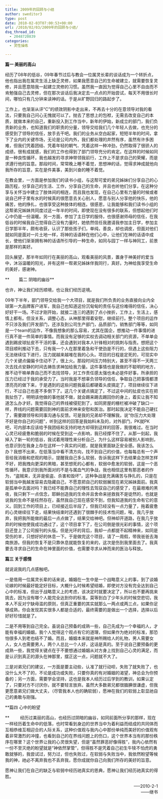 ```yaml
---
title: 2009年的回顾与小结
author: sweditor3
type: post
date: 2010-02-03T07:00:53+00:00
url: /2010/02/03/2009年的回顾与小结/
dsq_thread_id:
  - 2048720839
categories:
  - 灵性操练

---
```

**篇一 美丽的高山**
  
经历了08年的低谷，09年春节过后与教会一位属灵长辈的谈话成为一个转折点，他也指出我在属灵生活上缺乏灵修，如果我愿意自己的生命被建立，就需要恢复灵修，并且愿意陪我一起建立灵修的习惯。虽然我一直因为觉得自己心里不自由而不肯勉强自己去灵修，但在那次谈话后我决定去一点点的开始尝试，每天不用很长时间，哪怕只有几分钟来读神的话。于是从旷野回归的路起步了。
  
工作上，也渐渐从评“C”的绩效阴影中走出来，不再去十分的在意领导对我的看法，只要我自己问心无愧就可以了。抛去了思想上的包袱，无需去改变自己的本质，就做本来的自己，重新投入到工作当中，新年的伊始，新成立的部门，我们负责新的业务，也知道我们的职责的分量，领导交给我们几个年轻人去做，也充分的感受到了领导的信任，放手去干吧。我们的业务从空白起家，短短半年的时间，拿下了业内的关键市场，无论是公司内外，我们都处理的井然有序，虽然有许多困难，但我们凭着团结、凭着年轻的朝气、凭着这样一种冲劲，仍然取得了很骄人的成绩，很有成就感，我们的工作也得到了部门领导充分的肯定。在这样的时候如同是一种良性循环，我也越发的寻求神带领我前行，工作上不是求自己的荣耀，而是求遵行他的旨意。那段时间，常常晚上睡不着觉，思想神的话，觉得求神成就他向我所存的旨意，实在是件美事，美到兴奋的睡不着觉。
  
在教会里，一方面是参加我们的读书小组，与这帮可爱的弟兄姊妹们分享自己的心路历程，分享自己的生活、工作，分享自己的生命，并且也听他们分享，在这种分享与关怀当中建立了肢体间的相连，而且我也发现，在自己心里有力量的时候或者说自己杯子里有水的时候真的很愿意去关心别人，愿意与别人分享他的快乐，他的痛苦，他的挣扎，也很享受这种肢体的相连。很感恩，让我能够和我们读书小组的这帮弟兄姊妹共同度过这一年半的时间，即使现在没有很多的联系，但想起他们时心中仍是一份温暖。另一方面，参加了主日学的服侍，也很感谢师母的信任，在我低谷的时候我自己觉得自己没有力量时，她依然信任我邀请我参加主日学，参加主日学那半年，颇有收获，认识了那些孩子们，单纯，善良，却也调皮，但面对他们就如同是面对一片土地一样，将神的话语种在他们心中，让他们在神的话语中成长，使他们渐渐拥有神的话语所引导的一种生命，如同与园丁一样与神同工，前景是那样的美好。
  
回头展望，那半年如同行在美丽的高山，观看美丽的风景，置身于神美好的爱当中，沐浴温暖的阳光，并有这样一帮弟兄姊妹伴我同行，真好。为神给我享受生命的美好，感谢神。
  
**        篇二 阴暗的幽谷**
  
也许，神让我们经历顺境，也让我们经历逆境。
  
09年下半年，部门领导交给我一个大项目，就是我们所负责的业务直接向业内全球第一大品牌客户进军，我自己也知道这份沉甸甸的责任与这份难得的信任，决心好好干一场。不过才刚开始，就接二连三的遇到了点小挫折，工作上，生活上，感情上都有。但没关系，调整心态，从神那里得着安慰，继续前行。整个项目的运作不只涉及我们开发部门，还涉及到公司生产部门，品质部门，销售部门等等，如同是一个team的运作，不像我想象的那么容易，尤其在国企，想推动一件事情的进行真不是一件简单的事情。而我没有足够的实权去调动相关部门的资源，不单单会遇到踢皮球扯皮不干活的事，还会遇到对我本人针锋相对的挑刺与指责。想把这个项目顺利推动下去，只有我一个人在那里着急和干使劲是不行的，但遇上这些阻力无法继续往下进行，压力就越来越堆在我的心头。项目的日程是定死的，可现实中几个关键点偏偏卡住动不了，很上火。那段时间压力特别大，甚至不得不一天两三次去找点安静的时间去祷告求神加给我力量。这件事情也是我做的不聪明的地方，推不动干嘛单靠自己而不去找领导，对工作责任感太强也未必是件好事，所承担的压力已经过于我的承受力了。当时我是不想辜负领导的信任，争取自己把事情都漂漂亮亮的做下来，于是遇到的这些问题我最后都硬着头皮搞定了，项目继续往下进行，不过自己也差不多倒下了。这几个关键点搞定了，不过这中间的扯皮也实在把我扯伤了，明明该他做的事他就不做，就会踢来踢去踢回你的身上，着实让我不知道怎么办才好。我觉得自己的界线被侵犯到了，如同房屋的栅栏被冲破了缺口一样，界线的问题需要回到神的面前求神来安慰和医治。那时起我决定不能自己硬扛了，需要跟领导和同事沟通与反馈。可是我的兄弟却不理解我，说“你压力大处理不好是你自己的问题”，听到这样的回答是我始料未及的，对外部门，PK就PK吧，可内部本应该给予我团结和支持的地方却得到这样的回答，我很难过。在当时心灵已经疲惫和脆弱的时候在受到这一点影响，我已经撑不住了。从那一刻起，我掉入了新一轮的低谷，我试着用理性来分析自己，为什么这样容易被别人影响到，也意识到在我身上存在这样一个真实的问题，就是我里面缺乏安全感。我该怎么办？我想不出来，在低落当中看不清方向，找不到自己的价值，也每每总有一个声音给我消极和悲观的暗示，提醒我自己多么软弱，告诉我这样下去结果会怎样怎样不好，把我拽向更深的黑暗，甚至想死的心都有，软弱中愈发的软弱，这是一个恶性循环。我意识到我所面对的不是与属血气的争战，我也相信这里有那恶者的作为，“盗贼来，无非是偷盗、杀害和毁坏”，这种争战是充满痛苦与挣扎的，只是在软弱当中我越发容易去隐藏自己，不愿意把自己的软弱展现在弟兄姊妹面前。我真是孤单中去面对吗？我已经不能靠自己的理性去驾驭自己的感受了，在最艰难的黑夜，我只剩下一点信念，耶稣创造我的生命并且舍命来拯救我不是徒然的，也就是说我的生命不是枉然存在，虽然我自己现在感受不到，但我知道我的生命有它的意义。回到工作的项目上，已经接近后半段了，但我已经没有一点力量了，拖着疲惫的心灵继续往下走，结果快结束时还遇到了很棘手的技术性问题，唉，我几乎放弃，我把我所能做的最后一点点做了，结果交给神吧。但神却开道路，在我几乎放弃的时候他使我成功通过了，这个项目拿下了，在公司倒是很光彩的事情，这个项目还登上了公司报刊的头版。但是光环的背后，我却一点都提不起精神来，如同是受伤的羊，只想好好的休息一下。于是做完这个项目，请了一周假，带我爸爸去海南旅游。但我的恢复不是只靠休息就能恢复的来的，这次是伤到我里面去了。我真要去寻求自己的生命在神里面的价值，也需要寻求从神而来的医治与释放。
  
**篇三 关于感情**
  
就说说我的几点感触吧。
  
一是借用一位属灵长辈的话来说，婚姻在一生中是一个战略意义上的事，到了谈婚论嫁的时候最好能定好目标，大概什么时候希望结婚，即使对方没有完全达到自己心中的标准，但出于战略意义上的考虑，该决定时就要决定了，所以也不要再挑来挑去，因为没有哪个人能完全达到你的标准。莫等到白了少年头的时候空悲切，我本人不反对宁缺毋滥的原则，但真正重要的其实就那么一两点或两三点，如果你足够成熟，你会发现其实很多人都是合适的，最终需要的是做出一个选择，选择以后好好珍惜就是了。
  
二是不用等到自己完全。虽说自己预备的成熟一些，自己先成为一个幸福的人，才能有幸福的婚姻，我个人觉得这个观点有它的道理，但如果作为绝对的标准，那恐怕很多人到老也结不了婚。而且，婚姻本来就是神所赐给人的礼物，男人需要女人，女人也需要男人，两个人总比一个人好，这话是真的。至于说自己要预备的更成熟一些，我觉得关键点在于不要想通过婚姻从对方身上找到自己心灵的满足，而是认识到真正的源头在神那里，摆正这一点，问题就不大了。
  
三是对弟兄们的建议，一方面是要主动些，认准了就行动呗，失败了就失败了，也没什么大不了的，不论是成功或失败，只要你真的有对婚姻的渴望，神总会为你预备的；另一方面，需要学会坚持，这也是我本人经历过后学到的教训，如果认定了，只要对方不讨厌你，就不要轻言放弃。虽然大多数弟兄都很腼腆很谦虚，但我更愿意弟兄们做大丈夫，（尽管我本人也的确软弱），愿神在我们的软弱上彰显祂自己的勇敢与刚强。
  
**篇四 心中的盼望
  
**         经历过美丽的高山，也经历过阴暗的幽谷，如同前面所分享的那样，现在一样经历着生命中的低落，也时常看到身边的世界当中为着利益而结成的共同体而互相恭维互相迎合的人际关系，这种价值观与我内心中那份单纯而美好的价值观有着非常激烈的冲撞，也看到自己的在界线问题上的伤口，这个世界本当有的那份秩序在哪里？这个世界让我的心灵很失望，但是“虽然罪恶好像得胜”，我内心依然有一份不至灭绝的盼望就是“神依然掌管”，但得胜不是凭着自己初生牛犊不怕虎的勇敢就够的，我尝试过，努力过，但也失败过，在软弱与失败当中，我依然盼望等候我的神，祂必不离弃我也不丢弃我，愿你成就你自己向我们所存的美好的旨意。
  
愿神让我们在自己的缺乏与软弱中经历祂真实的恩典，愿神让我们经历祂真实的得胜。

<p style="text-align: right;">
  &#8212;&#8211;2010-2-1<br /> &#8212;&#8212;继书
</p>